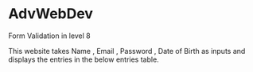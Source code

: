 # AdvWebDev
Form Validation in level 8

This website takes Name , Email , Password , Date of Birth as inputs and displays the entries in the below entries table.

